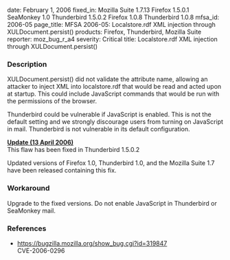 date: February 1, 2006
fixed_in: Mozilla Suite 1.7.13
          Firefox 1.5.0.1
          SeaMonkey 1.0
          Thunderbird 1.5.0.2
          Firefox 1.0.8
          Thunderbird 1.0.8
mfsa_id: 2006-05
page_title: MFSA 2006-05: Localstore.rdf XML injection through XULDocument.persist()
products: Firefox, Thunderbird, Mozilla Suite
reporter: moz_bug_r_a4
severity: Critical
title: Localstore.rdf XML injection through XULDocument.persist()

<h3>Description</h3>

<p>XULDocument.persist() did not validate the attribute name,
allowing an attacker to inject XML into localstore.rdf that would
be read and acted upon at startup. This could include JavaScript
commands that would be run with the permissions of the browser.</p>

<p class="note">Thunderbird could be vulnerable if JavaScript is
enabled. This is not the default setting and we strongly
discourage users from turning on JavaScript in mail. Thunderbird
is not vulnerable in its default configuration.</p>

<p><strong style="text-decoration: underline;">Update (13 April 2006)</strong><br/>
This flaw has been fixed in Thunderbird 1.5.0.2</p>

<p>Updated versions of Firefox 1.0, Thunderbird 1.0, and the Mozilla Suite 1.7
have been released containing this fix.</p>

<h3>Workaround</h3>

<p>Upgrade to the fixed versions. Do not enable JavaScript in Thunderbird
or SeaMonkey mail.</p>

<h3>References</h3>

<ul>
<li><a href="https://bugzilla.mozilla.org/show_bug.cgi?id=319847">
https://bugzilla.mozilla.org/show_bug.cgi?id=319847</a><br/>
CVE-2006-0296</li>
</ul>



